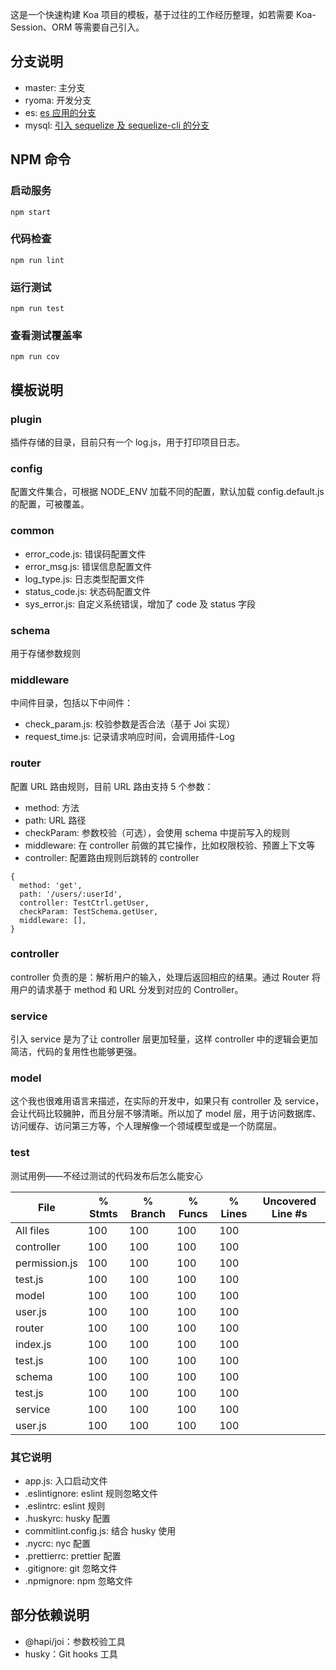 这是一个快速构建 Koa 项目的模板，基于过往的工作经历整理，如若需要 Koa-Session、ORM 等需要自己引入。

## 分支说明
- master: 主分支
- ryoma: 开发分支
- es: [es 应用的分支](https://github.com/JianmingXia/koa-quick-start/tree/es)
- mysql: [引入 sequelize 及 sequelize-cli 的分支](https://github.com/JianmingXia/koa-quick-start/tree/mysql)

## NPM 命令
### 启动服务

```
npm start
```

### 代码检查

```
npm run lint
```

### 运行测试

```
npm run test
```

### 查看测试覆盖率

```
npm run cov
```

## 模板说明
### plugin
插件存储的目录，目前只有一个 log.js，用于打印项目日志。

### config
配置文件集合，可根据 NODE_ENV 加载不同的配置，默认加载 config.default.js 的配置，可被覆盖。

### common
- error_code.js: 错误码配置文件
- error_msg.js: 错误信息配置文件
- log_type.js: 日志类型配置文件
- status_code.js: 状态码配置文件
- sys_error.js: 自定义系统错误，增加了 code 及 status 字段

### schema
用于存储参数规则

### middleware
中间件目录，包括以下中间件：
- check_param.js: 校验参数是否合法（基于 Joi 实现）
- request_time.js: 记录请求响应时间，会调用插件-Log

### router
配置 URL 路由规则，目前 URL 路由支持 5 个参数：
- method: 方法
- path: URL 路径
- checkParam: 参数校验（可选），会使用 schema 中提前写入的规则
- middleware: 在 controller 前做的其它操作，比如权限校验、预置上下文等
- controller: 配置路由规则后跳转的 controller

```
{
  method: 'get',
  path: '/users/:userId',
  controller: TestCtrl.getUser,
  checkParam: TestSchema.getUser,
  middleware: [],
}
```

### controller
controller 负责的是：解析用户的输入，处理后返回相应的结果。通过 Router 将用户的请求基于 method 和 URL 分发到对应的 Controller。

### service
引入 service 是为了让 controller 层更加轻量，这样 controller 中的逻辑会更加简洁，代码的复用性也能够更强。

### model
这个我也很难用语言来描述，在实际的开发中，如果只有 controller 及 service，会让代码比较臃肿，而且分层不够清晰。所以加了 model 层，用于访问数据库、访问缓存、访问第三方等，个人理解像一个领域模型或是一个防腐层。

### test
测试用例——不经过测试的代码发布后怎么能安心

File            |  % Stmts | % Branch |  % Funcs |  % Lines | Uncovered Line #s |
----------------|----------|----------|----------|----------|-------------------|
All files       |      100 |      100 |      100 |      100 |                   |
 controller     |      100 |      100 |      100 |      100 |                   |
  permission.js |      100 |      100 |      100 |      100 |                   |
  test.js       |      100 |      100 |      100 |      100 |                   |
 model          |      100 |      100 |      100 |      100 |                   |
  user.js       |      100 |      100 |      100 |      100 |                   |
 router         |      100 |      100 |      100 |      100 |                   |
  index.js      |      100 |      100 |      100 |      100 |                   |
  test.js       |      100 |      100 |      100 |      100 |                   |
 schema         |      100 |      100 |      100 |      100 |                   |
  test.js       |      100 |      100 |      100 |      100 |                   |
 service        |      100 |      100 |      100 |      100 |                   |
  user.js       |      100 |      100 |      100 |      100 |                   |

### 其它说明
- app.js: 入口启动文件
- .eslintignore: eslint 规则忽略文件
- .eslintrc: eslint 规则
- .huskyrc: husky 配置
- commitlint.config.js: 结合 husky 使用
- .nycrc: nyc 配置
- .prettierrc: prettier 配置
- .gitignore: git 忽略文件
- .npmignore: npm 忽略文件

## 部分依赖说明

- @hapi/joi：参数校验工具
- husky：Git hooks 工具